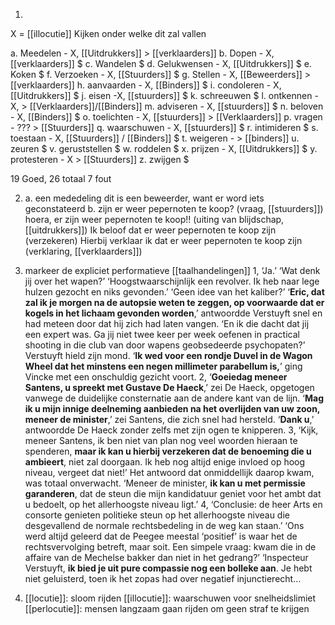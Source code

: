 1.	

X = [[illocutie]]
Kijken onder welke dit zal vallen

a. Meedelen - X, [[Uitdrukkers]] > [[verklaarders]]
b. Dopen - X, [[verklaarders]] $
c. Wandelen $
d. Gelukwensen - X, [[Uitdrukkers]] $
e. Koken $
f. Verzoeken - X, [[Stuurders]] $
g. Stellen - X, [[Beweerders]] > [[verklaarders]]
h. aanvaarden - X, [[Binders]] $
i. condoleren - X, [[Uitdrukkers]] $
j. eisen -X, [[stuurders]] $
k. schreeuwen $
l. ontkennen - X,  > [[Verklaarders]]/[[Binders]]
m. adviseren - X, [[stuurders]] $
n. beloven - X, [[Binders]] $
o. toelichten - X, [[stuurders]] > [[Verklaarders]]
p. vragen - ??? > [[Stuurders]]
q. waarschuwen - X, [[stuurders]] $
r. intimideren $
s. toestaan - X, [[Stuurders]] / [[Binders]] $
t. weigeren -  > [[binders]]
u. zeuren $
v. geruststellen $
w. roddelen $
x. prijzen - X, [[Uitdrukkers]] $
y. protesteren -  X > [[Stuurders]]
z. zwijgen $

19 Goed, 26 totaal 7 fout

2. a. een mededeling dit is een beweerder, want er word iets geconstateerd
b.  zijn er weer pepernoten te koop? (vraag, [[stuurders]])
hoera, er zijn weer pepernoten te koop!! (uiting van blijdschap, [[uitdrukkers]])
Ik beloof dat er weer pepernoten te koop zijn (verzekeren)
Hierbij verklaar ik dat er weer pepernoten te koop zijn (verklaring, [[verklaarders]])

3.  markeer de expliciet performatieve [[taalhandelingen]]
1, ‘Ja.’ ‘Wat denk jij over het wapen?’ ‘Hoogstwaarschijnlijk een revolver. Ik heb naar lege hulzen gezocht en niks gevonden.’ ‘Geen idee van het kaliber?’ ‘**Eric, dat zal ik je morgen na de autopsie weten te zeggen, op voorwaarde dat er kogels in het lichaam gevonden worden**,’ antwoordde Verstuyft snel en had meteen door dat hij zich had laten vangen. ‘En ik die dacht dat jij een expert was. Ga jij niet twee keer per week oefenen in practical shooting in die club van door wapens geobsedeerde psychopaten?’ Verstuyft hield zijn mond.  ‘**Ik wed voor een rondje Duvel in de Wagon Wheel dat het minstens een negen millimeter parabellum is,**’ ging Vincke met een onschuldig gezicht voort. 
2, ‘**Goeiedag meneer Santens, u spreekt met Gustave De Haeck**,’ zei De Haeck, opgetogen vanwege de duidelijke consternatie aan de andere kant van de lijn. ‘**Mag ik u mijn innige deelneming aanbieden na het overlijden van uw zoon, meneer de minister**,’ zei Santens, die zich snel had hersteld. ‘**Dank u**,’ antwoordde De Haeck zonder zelfs met zijn ogen te knipperen. 
3, ‘Kijk, meneer Santens, ik ben niet van plan nog veel woorden hieraan te spenderen, **maar ik kan u hierbij verzekeren dat de benoeming die u ambieert**, niet zal doorgaan. Ik heb nog altijd enige invloed op hoog niveau, vergeet dat niet!’ Het antwoord dat onmiddellijk daarop kwam, was totaal onverwacht. ‘Meneer de minister, **ik kan u met permissie garanderen**, dat de steun die mijn kandidatuur geniet voor het ambt dat u bedoelt, op het allerhoogste niveau ligt.’ 
4, ‘Conclusie: de heer Arts en consorte genieten politieke steun op het allerhoogste niveau die desgevallend de normale rechtsbedeling in de weg kan staan.’ ‘Ons werd altijd geleerd dat de Peegee meestal ‘positief’ is waar het de rechtsvervolging betreft, maar soit. Een simpele vraag: kwam die in de affaire van de Mechelse bakker dan niet in het gedrang?’ ‘Inspecteur Verstuyft, **ik bied je uit pure compassie nog een bolleke aan**. Je hebt niet geluisterd, toen ik het zopas had over negatief injunctierecht...

4. [[locutie]]: sloom rijden
[[illocutie]]: waarschuwen voor snelheidslimiet
[[perlocutie]]: mensen langzaam gaan rijden om geen straf te krijgen


